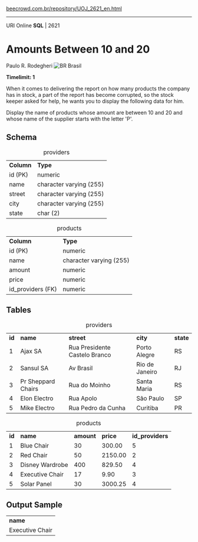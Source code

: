 <p><a href="https://www.beecrowd.com.br/repository/UOJ_2621_en.html">beecrowd.com.br/repository/UOJ_2621_en.html</a></p><hr>
                                  <div>
                                    <span>URI Online <strong>SQL</strong> | 2621 </span>
                                    <h1>Amounts Between 10 and 20</h1>
                                    <div>
                                      <p>Paulo R. Rodegheri <img src="https://resources.beecrowd.com.br/gallery/images/flags/br.gif" alt="BR"> Brasil</p>
                                    </div>
                                    <strong>Timelimit: 1</strong>
                                  </div>
                                  <div>
                                  <div>
                                    <p>When it comes to delivering the report on how many products the company has in stock, a part of the report has become corrupted, so the stock keeper asked for help, he wants you to display the following data for him.</p>
                                    <p>Display the name of products whose amount are between 10 and 20 and whose name of the supplier starts with the letter 'P'.</p>
                                  </div>
                                  <div>
                                  <h2>Schema</h2>
                                  <div>
                                  <table>
                                  <caption>providers</caption>
                                  <tbody><tr>
                                  <td><strong>Column</strong></td>
                                  <td><strong>Type</strong></td>
                                </tr>
                                <tr>
                                  <td>id (PK)</td>
                                  <td>numeric</td>
                                </tr>
                                <tr>
                                  <td>name</td>
                                  <td>character varying (255)</td>
                                </tr>
                                <tr>
                                  <td>street</td>
                                  <td>character varying (255)</td>
                                </tr>
                                <tr>
                                  <td>city</td>
                                  <td>character varying (255)</td>
                                </tr>
                                <tr>
                                  <td>state</td>
                                  <td>char (2)</td>
                                </tr>
                              </tbody></table>
                              <table>
                              <caption>products</caption>
                              <tbody><tr>
                              <td><strong>Column</strong></td>
                              <td><strong>Type</strong></td>
                            </tr>
                            <tr>
                              <td>id (PK)</td>
                              <td>numeric</td>
                            </tr>
                            <tr>
                              <td>name</td>
                              <td>character varying (255)</td>
                            </tr>
                            <tr>
                              <td>amount</td>
                              <td>numeric</td>
                            </tr>
                            <tr>
                              <td>price</td>
                              <td>numeric</td>
                            </tr>
                            <tr>
                              <td>id_providers (FK)</td>
                              <td>numeric</td>
                            </tr>
                          </tbody></table>
                        </div>
                      </div>
                      <div>
                      <h2>Tables</h2>
                      <div>
                      <table>
                      <caption>providers</caption>
                      <tbody><tr>
                      <td><strong>id</strong></td>
                      <td><strong>name</strong></td>
                      <td><strong>street</strong></td>
                      <td><strong>city</strong></td>
                      <td><strong>state</strong></td>
                    </tr>
                    <tr>
                      <td>1</td>
                      <td>Ajax SA</td>
                      <td>Rua Presidente Castelo Branco</td>
                      <td>Porto Alegre</td>
                      <td>RS</td>
                    </tr>
                    <tr>
                      <td>2</td>
                      <td>Sansul SA</td>
                      <td>Av Brasil</td>
                      <td>Rio de Janeiro</td>
                      <td>RJ</td>
                    </tr>
                    <tr>
                      <td>3</td>
                      <td>Pr Sheppard Chairs</td>
                      <td>Rua do Moinho</td>
                      <td>Santa Maria</td>
                      <td>RS</td>
                    </tr>
                    <tr>
                      <td>4</td>
                      <td>Elon Electro</td>
                      <td>Rua Apolo</td>
                      <td>São Paulo</td>
                      <td>SP</td>
                    </tr>
                    <tr>
                      <td>5</td>
                      <td>Mike Electro</td>
                      <td>Rua Pedro da Cunha</td>
                      <td>Curitiba</td>
                      <td>PR</td>
                    </tr>
                  </tbody></table>
                  <table>
                  <caption>products</caption>
                  <tbody><tr>
                  <td><strong>id</strong></td>
                  <td><strong>name</strong></td>
                  <td><strong>amount</strong></td>
                  <td><strong>price</strong></td>
                  <td><strong>id_providers</strong></td>
                </tr>
                <tr>
                  <td>1</td>
                  <td>Blue Chair</td>
                  <td>30</td>
                  <td>300.00</td>
                  <td>5</td>
                </tr>
                <tr>
                  <td>2</td>
                  <td>Red Chair</td>
                  <td>50</td>
                  <td>2150.00</td>
                  <td>2</td>
                </tr>
                <tr>
                  <td>3</td>
                  <td>Disney Wardrobe</td>
                  <td>400</td>
                  <td>829.50</td>
                  <td>4</td>
                </tr>
                <tr>
                  <td>4</td>
                  <td>Executive Chair</td>
                  <td>17</td>
                  <td>9.90</td>
                  <td>3</td>
                </tr>
                <tr>
                  <td>5</td>
                  <td>Solar Panel</td>
                  <td>30</td>
                  <td>3000.25</td>
                  <td>4</td>
                </tr>
              </tbody></table>
            </div>
          </div>
          <div>
          <h2>Output Sample</h2>
          <div>
          <table>
          <tbody><tr>
          <td><strong>name</strong></td>
        </tr>
        <tr>
          <td>Executive Chair</td>
        </tr>
      </tbody></table>
    </div>
  </div>
  <p>
  </p>
</div>